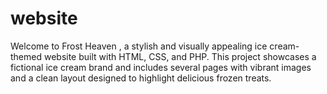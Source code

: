 # website
Welcome to Frost Heaven , a stylish and visually appealing ice cream-themed website built with HTML, CSS, and PHP. This project showcases a fictional ice cream brand and includes several pages with vibrant images and a clean layout designed to highlight delicious frozen treats.
